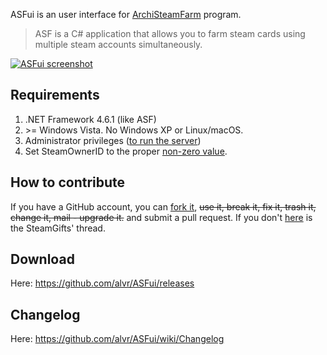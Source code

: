 ASFui is an user interface for [ArchiSteamFarm](https://github.com/JustArchi/ArchiSteamFarm/) program.

> ASF is a C# application that allows you to farm steam cards using multiple steam accounts simultaneously.

[![ASFui screenshot](http://i.imgur.com/G821edg.png)](http://i.imgur.com/G821edg.png)

## Requirements
1. .NET Framework 4.6.1 (like ASF)
2. \>= Windows Vista. No Windows XP or Linux/macOS.
3. Administrator privileges ([to run the server](https://github.com/JustArchi/ArchiSteamFarm/wiki/WCF#troubleshooting))
4. Set SteamOwnerID to the proper [non-zero value](https://github.com/JustArchi/ArchiSteamFarm/wiki/WCF#wcf).

## How to contribute
If you have a GitHub account, you can [fork it](https://github.com/alvr/ASFui/), ~~use it, break it, fix it, trash it, change it, mail - upgrade it.~~ and submit a pull request. If you don't [here](https://www.steamgifts.com/discussion/eT97I/) is the SteamGifts' thread.

## Download
Here: https://github.com/alvr/ASFui/releases

## Changelog
Here: https://github.com/alvr/ASFui/wiki/Changelog
